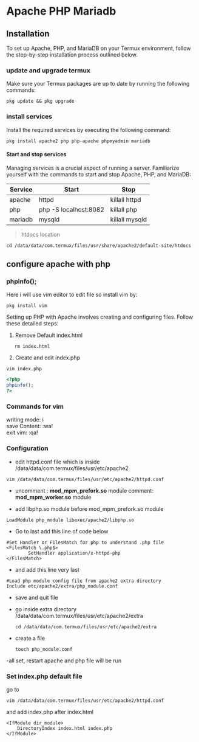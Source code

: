 # Apache PHP Mariadb
## Installation 
To set up Apache, PHP, and MariaDB on your Termux environment, follow the step-by-step installation process outlined below.

### update and upgrade termux
Make sure your Termux packages are up to date by running the following commands:
```termux
pkg update && pkg upgrade
```
### install services
Install the required services by executing the following command:
```termux
pkg install apache2 php php-apache phpmyadmin mariadb
```
#### Start and stop services
Managing services is a crucial aspect of running a server. Familiarize yourself with the commands to start and stop Apache, PHP, and MariaDB:

|Service  | Start         | Stop          |
|---------|---------------|---------------|
|apache   | httpd         | killall httpd |
|php      | php -S localhost:8082 | killall php|
|mariadb  | mysqld         | killall mysqld|

> htdocs location

```termux
cd /data/data/com.termux/files/usr/share/apache2/default-site/htdocs
```

## configure apache with php
### phpinfo();
Here i will use vim editor to edit file
so install vim by:
 ```termux
pkg install vim
```
Setting up PHP with Apache involves creating and configuring files. Follow these detailed steps:
1. Remove Default index.html
```termux
   rm index.html
```
2. Create and edit index.php
```termux
vim index.php
```
```php
<?php
phpinfo();
?>
```

### Commands for vim 
writing mode: i<br>
save Content: :wa!<br>
exit vim: :qa!<br>

### Configuration 
- edit httpd.conf file
which is inside
/data/data/com.termux/files/usr/etc/apache2
```termux
vim /data/data/com.termux/files/usr/etc/apache2/httpd.conf
```

- uncomment : **mod_mpm_prefork.so** module
comment: **mod_mpm_worker.so** module

- add libphp.so module before mod_mpm_prefork.so module
```termux
LoadModule php_module libexec/apache2/libphp.so
```
- Go to last add this line of code below <ifmodule>

```termux
#Set Handler or FilesMatch for php to understand .php file
<FilesMatch \.php$>
        SetHandler application/x-httpd-php
</FilesMatch>
```

- and add this line very last
```termux
#Load php module config file from apache2 extra directory
Include etc/apache2/extra/php_module.conf
```


- save and quit file
- go inside extra directory /data/data/com.termux/files/usr/etc/apache2/extra
  ```termux
  cd /data/data/com.termux/files/usr/etc/apache2/extra
  ```

- create a file
  ```termux
  touch php_module.conf
  ```
-all set, restart apache and php file will be run

### Set index.php default file 

go to 
```termux
vim /data/data/com.termux/files/usr/etc/apache2/httpd.conf 
```

and add index.php after index.html
```termux
<IfModule dir_module>
    DirectoryIndex index.html index.php
</IfModule>
```

  

